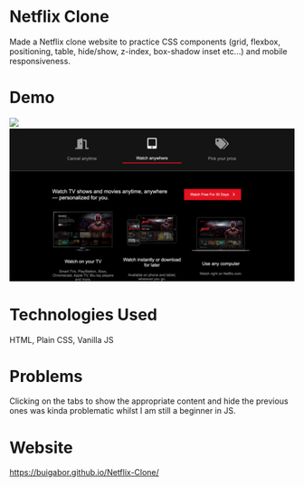 # Netflix Clone

Made a Netflix clone website to practice CSS components (grid, flexbox, positioning, table, hide/show, z-index, box-shadow inset etc...) and mobile responsiveness.

# Demo

<img src="Demo1.png"/>
<img src="Demo2.png"/>

# Technologies Used

HTML,
Plain CSS,
Vanilla JS

# Problems

Clicking on the tabs to show the appropriate content and hide the previous ones was kinda problematic whilst I am still a beginner in JS.

# Website

https://buigabor.github.io/Netflix-Clone/
